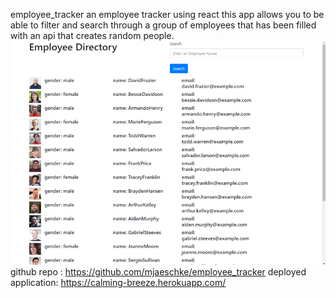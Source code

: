employee_tracker
an employee tracker using react
this app allows you to be able to filter and search through a group of employees that has been filled with an api that creates random people.
![hw](public/images/hw.png)
github repo : https://github.com/mjaeschke/employee_tracker
deployed application: https://calming-breeze.herokuapp.com/
